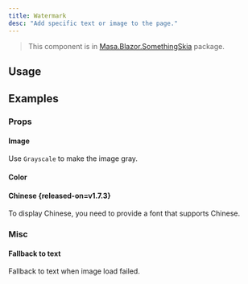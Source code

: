 ```yaml
---
title: Watermark
desc: "Add specific text or image to the page."
---
```


> This component is in [Masa.Blazor.SomethingSkia](https://www.nuget.org/packages/Masa.Blazor.SomethingSkia) package.

## Usage

<watermark-usage></watermark-usage>

## Examples

### Props

#### Image

Use `Grayscale` to make the image gray.

<masa-example file="Examples.labs.watermark.Image"></masa-example>

#### Color

<masa-example file="Examples.labs.watermark.Color"></masa-example>

#### Chinese {released-on=v1.7.3}

To display Chinese, you need to provide a font that supports Chinese.

<masa-example file="Examples.labs.watermark.Chinese"></masa-example>

### Misc

#### Fallback to text

Fallback to text when image load failed.

<masa-example file="Examples.labs.watermark.ImageErrorFallbackToText"></masa-example>

